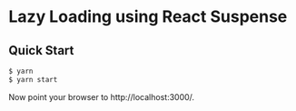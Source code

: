 Lazy Loading using React Suspense
=================================

Quick Start
-----------
```bash
$ yarn
$ yarn start
```

Now point your browser to http://localhost:3000/.
